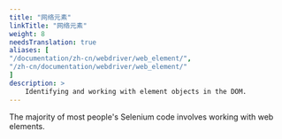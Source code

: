 ```yaml
---
title: "网络元素"
linkTitle: "网络元素"
weight: 8
needsTranslation: true
aliases: [
"/documentation/zh-cn/webdriver/web_element/",
"/zh-cn/documentation/webdriver/web_element/"
]
description: >
    Identifying and working with element objects in the DOM.
---
```


The majority of most people's Selenium code involves working with web elements.
